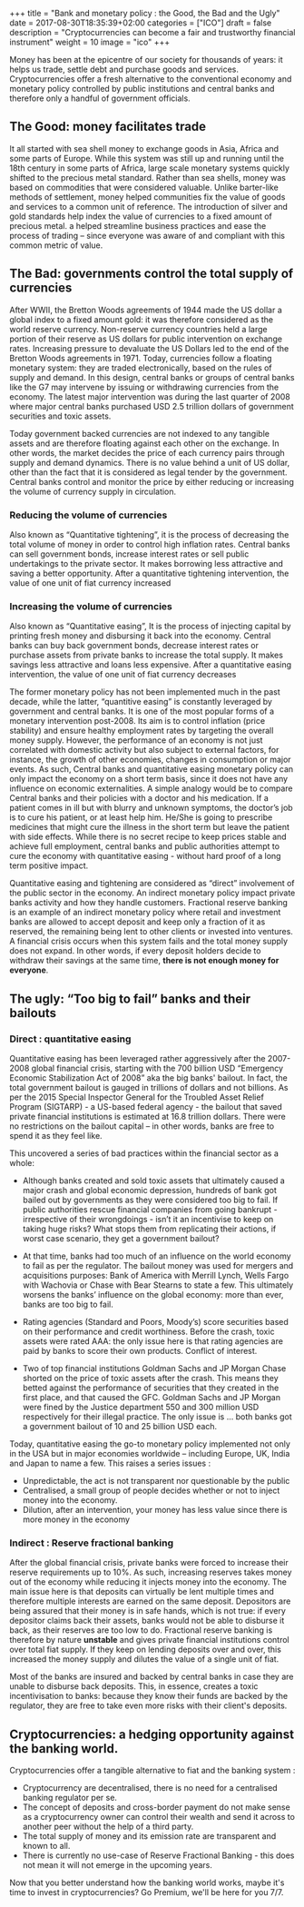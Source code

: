 +++
title = "Bank and monetary policy : the Good, the Bad and the Ugly"
date = 2017-08-30T18:35:39+02:00
categories = ["ICO"]
draft = false
description = "Cryptocurrencies can become a fair and trustworthy financial instrument"
weight = 10
image = "ico"
+++


Money has been at the epicentre of our society for thousands of years: it helps us trade, settle debt and purchase goods and services. Cryptocurrencies offer a fresh alternative to the conventional economy and monetary policy controlled by public institutions and central banks and therefore only a handful of government officials. 




## The Good: money facilitates trade

It all started with sea shell money to exchange goods in Asia, Africa and some parts of Europe. While this system was still up and running until the 18th century in some parts of Africa, large scale monetary systems quickly shifted to the precious metal standard. Rather than sea shells, money was based on commodities that were considered valuable.
Unlike barter-like methods of settlement, money helped communities fix the value of goods and services to a common unit of reference. The introduction of silver and gold standards help index the value of currencies to a fixed amount of precious metal.
 a  helped streamline business practices and ease the process of trading – since everyone was aware of and compliant with this common metric of value. 


## The Bad: governments control the total supply of currencies

After WWII, the Bretton Woods agreements of 1944 made the US dollar a global index to a fixed amount gold: it was therefore considered as the world reserve currency.
Non-reserve currency countries held a large portion of their reserve as US dollars for public intervention on exchange rates. Increasing pressure to devaluate the US Dollars led to the end of the Bretton Woods agreements in 1971. 
Today, currencies follow a floating monetary system: they are traded electronically, based on the rules of supply and demand. In this design, central banks or groups of central banks like the G7 may intervene by issuing or withdrawing currencies from the economy. 
The latest major intervention was during the last quarter of 2008 where major central banks purchased USD 2.5 trillion dollars of government securities and toxic assets. 

Today government backed currencies are not indexed to any tangible assets and are therefore floating against each other on the exchange. In other words, the market decides the price of each currency pairs through supply and demand dynamics. 
There is no value behind a unit of US dollar, other than the fact that it is considered as legal tender by the government.
Central banks control and monitor the price by either reducing or increasing the volume of currency supply in circulation.

### Reducing the volume of currencies

Also known as “Quantitative tightening”, it is the process of decreasing the total volume of money in order to control high inflation rates. 
Central banks can sell government bonds, increase interest rates or sell public undertakings to the private sector.
It makes borrowing less attractive and saving a better opportunity.
After a quantitative tightening intervention, the value of one unit of fiat currency increased

###    Increasing the volume of currencies

Also known as “Quantitative easing”, It is the process of injecting capital by printing fresh money and disbursing it back into the economy.
Central banks can buy back government bonds, decrease interest rates or purchase assets from private banks to increase the total supply.
It makes savings less attractive and loans less expensive.
After a quantitative easing intervention, the value of one unit of fiat currency decreases


The former monetary policy has not been implemented much in the past decade, while the latter, “quantitive easing” is constantly leveraged by government and central banks. 
It is one of the most popular forms of a monetary intervention post-2008.
Its aim is to control inflation (price stability) and ensure healthy employment rates by targeting the overall money supply. However, the performance of an economy is not just correlated with domestic activity but also subject to external factors, for instance, the growth of other economies, changes in consumption or major events. As such, Central banks and quantitative easing monetary policy can only impact the economy on a short term basis, since it does not have any influence on economic externalities. 
A simple analogy would be to compare Central banks and their policies with a doctor and his medication. If a patient comes in ill but with blurry and unknown symptoms, the doctor’s job is to cure his patient, or at least help him. He/She is going to prescribe medicines that might cure the illness in the short term but leave the patient with side effects.
While there is no secret recipe to keep prices stable and achieve full employment, central banks and public authorities attempt to cure the economy with quantitative easing - without hard proof of a long term positive impact.

Quantitative easing and tightening are considered as “direct” involvement of the public sector in the economy. An indirect monetary policy impact private banks activity and how they handle customers. Fractional reserve banking is an example of an indirect monetary policy where retail and investment banks are allowed to accept deposit and keep only a fraction of it as reserved, the remaining being lent to other clients or invested into ventures.  
A financial crisis occurs when this system fails and the total money supply does not expand. 
In other words, if every deposit holders decide to withdraw their savings at the same time, **there is not enough money for everyone**.



## The ugly: “Too big to fail” banks and their bailouts 


### Direct : quantitative easing

Quantitative easing has been leveraged rather aggressively after the 2007-2008 global financial crisis, starting with the 700 billion USD “Emergency Economic Stabilization Act of 2008” aka the big banks' bailout. 
In fact, the total government bailout is gauged in trillions of dollars and not billions. As per the 2015 Special Inspector General for the Troubled Asset Relief Program (SIGTARP) - a US-based federal agency - the bailout that saved private financial institutions is estimated at 16.8 trillion dollars. There were no restrictions on the bailout capital – in other words, banks are free to spend it as they feel like.

This uncovered a series of bad practices within the financial sector as a whole:

*  Although banks created and sold toxic assets that ultimately caused a major crash and global economic depression, hundreds of bank got bailed out by governments as they were considered too big to fail. If public authorities rescue financial companies from going bankrupt - irrespective of their wrongdoings - isn’t it an incentivise to keep on taking huge risks? What stops them from replicating their actions, if worst case scenario, they get a government bailout?

*   At that time, banks had too much of an influence on the world economy to fail as per the regulator. The bailout money was used for mergers and acquisitions purposes: Bank of America with Merrill Lynch, Wells Fargo with Wachovia or Chase with Bear Stearns to state a few. This ultimately worsens the banks’ influence on the global economy: more than ever, banks are too big to fail.

* Rating agencies (Standard and Poors, Moody’s) score securities based on their performance and credit worthiness. Before the crash, toxic assets were rated AAA: the only issue here is that rating agencies are paid by banks to score their own products. Conflict of interest.

* Two of top financial institutions Goldman Sachs and JP Morgan Chase shorted on the price of toxic assets after the crash. This means they betted against the performance of securities that they created in the first place, and that caused the GFC. Goldman Sachs and JP Morgan were fined by the Justice department 550 and 300 million USD respectively for their illegal practice. The only issue is … both banks got a government bailout of 10 and 25 billion USD each.


Today, quantitative easing the go-to monetary policy implemented not only in the USA but in major economies worldwide – including Europe, UK, India and Japan to name a few. This raises a series issues :

* Unpredictable, the act is not transparent nor questionable by the public 
* Centralised, a small group of people decides whether or not to inject money into the economy. 
* Dilution, after an intervention, your money has less value since there is more money in the economy


### Indirect : Reserve fractional banking

After the global financial crisis, private banks were forced to increase their reserve requirements up to 10%. As such, increasing reserves takes money out of the economy while reducing it injects money into the economy.
The main issue here is that deposits can virtually be lent multiple times and therefore multiple interests are earned on the same deposit. 
Depositors are being assured that their money is in safe hands, which is not true: if every depositor claims back their assets, banks would not be able to disburse it back, as their reserves are too low to do. Fractional reserve banking is therefore by nature **unstable** and gives private financial institutions control over total fiat supply. If they keep on lending deposits over and over, this increased the money supply and dilutes the value of a single unit of fiat.

Most of the banks are insured and backed by central banks in case they are unable to disburse back deposits. This, in essence, creates a toxic incentivisation to banks: because they know their funds are backed by the regulator, they are free to take even more risks with their client's deposits.


## Cryptocurrencies: a hedging opportunity against the banking world.

Cryptocurrencies offer a tangible alternative to fiat and the banking system :

* Cryptocurrency are decentralised, there is no need for a centralised banking regulator per se.
* The concept of deposits and cross-border payment do not make sense as a cryptocurrency owner can control their wealth and send it across to another peer without the help of a third party.
* The total supply of money and its emission rate are transparent and known to all.
* There is currently no use-case of Reserve Fractional Banking - this does not mean it will not emerge in the upcoming years.


Now that you better understand how the banking world works, maybe it's time to invest in cryptocurrencies? 
Go Premium, we'll be here for you 7/7.

